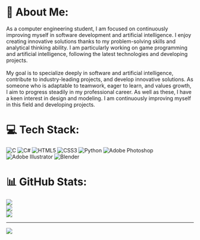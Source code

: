 # 💫 About Me:
As a computer engineering student, I am focused on continuously improving myself in software development and artificial intelligence. I enjoy creating innovative solutions thanks to my problem-solving skills and analytical thinking ability. I am particularly working on game programming and artificial intelligence, following the latest technologies and developing projects.<br><br>My goal is to specialize deeply in software and artificial intelligence, contribute to industry-leading projects, and develop innovative solutions. As someone who is adaptable to teamwork, eager to learn, and values growth, I aim to progress steadily in my professional career. As well as these, I have a keen interest in design and modeling. I am continuously improving myself in this field and developing projects.


# 💻 Tech Stack:
![C](https://img.shields.io/badge/c-%2300599C.svg?style=for-the-badge&logo=c&logoColor=white) ![C#](https://img.shields.io/badge/c%23-%23239120.svg?style=for-the-badge&logo=csharp&logoColor=white) ![HTML5](https://img.shields.io/badge/html5-%23E34F26.svg?style=for-the-badge&logo=html5&logoColor=white) ![CSS3](https://img.shields.io/badge/css3-%231572B6.svg?style=for-the-badge&logo=css3&logoColor=white) ![Python](https://img.shields.io/badge/python-3670A0?style=for-the-badge&logo=python&logoColor=ffdd54) ![Adobe Photoshop](https://img.shields.io/badge/adobe%20photoshop-%2331A8FF.svg?style=for-the-badge&logo=adobe%20photoshop&logoColor=white) ![Adobe Illustrator](https://img.shields.io/badge/adobe%20illustrator-%23FF9A00.svg?style=for-the-badge&logo=adobe%20illustrator&logoColor=white) ![Blender](https://img.shields.io/badge/blender-%23F5792A.svg?style=for-the-badge&logo=blender&logoColor=white)
# 📊 GitHub Stats:
![](https://github-readme-stats.vercel.app/api?username=signedbyemir&theme=radical&hide_border=false&include_all_commits=false&count_private=false)<br/>
![](https://nirzak-streak-stats.vercel.app/?user=signedbyemir&theme=radical&hide_border=false)<br/>
![](https://github-readme-stats.vercel.app/api/top-langs/?username=signedbyemir&theme=radical&hide_border=false&include_all_commits=false&count_private=false&layout=compact)

---
[![](https://visitcount.itsvg.in/api?id=signedbyemir&icon=0&color=0)](https://visitcount.itsvg.in)


